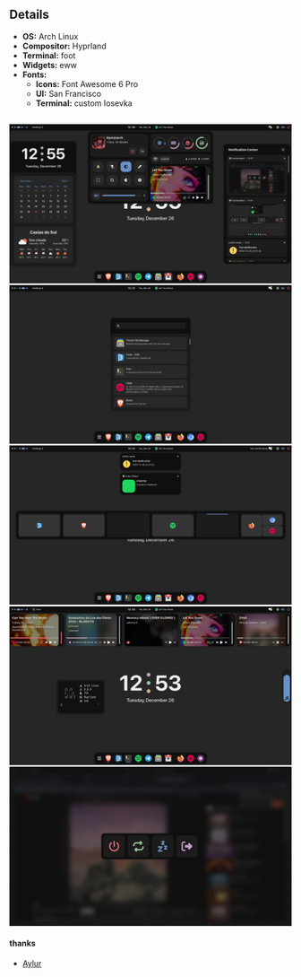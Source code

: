## Details

- **OS:** Arch Linux
- **Compositor:** Hyprland
- **Terminal:** foot
- **Widgets:** eww
- **Fonts:**
  * **Icons:** Font Awesome 6 Pro
  * **UI:** San Francisco
  * **Terminal:** custom Iosevka

##

![1](assets/1.png)
![2](assets/2.png)
![3](assets/3.png)
![4](assets/4.png)
![5](assets/5.png)

#### thanks
* [Aylur](https://github.com/Aylur/dotfiles)
